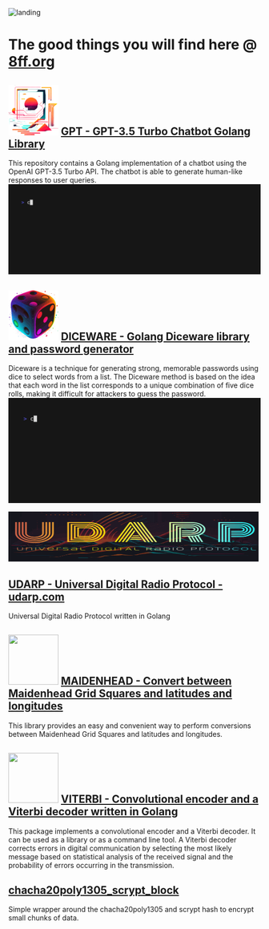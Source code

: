 ![landing](https://user-images.githubusercontent.com/96321026/208686753-04fae28b-d3f0-45ab-8d15-6a65a9aafcff.png)

# The good things you will find here @ [8ff.org](https://8ff.org)

## <img src="https://github.com/8ff/gpt/blob/main/media/logo_raw.svg" width="100" height="100"> [GPT - GPT-3.5 Turbo Chatbot Golang Library](https://github.com/8ff/gpt)
This repository contains a Golang implementation of a chatbot using the OpenAI GPT-3.5 Turbo API. The chatbot is able to generate human-like responses to user queries.<br>
![example](https://github.com/8ff/gpt/blob/main/media/chat.gif)

## <img src="https://github.com/8ff/diceware/blob/main/media/logo_raw.svg" width="100" height="100"> [DICEWARE - Golang Diceware library and password generator](https://github.com/8ff/diceware)
Diceware is a technique for generating strong, memorable passwords using dice to select words from a list. The Diceware method is based on the idea that each word in the list corresponds to a unique combination of five dice rolls, making it difficult for attackers to guess the password.<br>
![example](https://github.com/8ff/diceware/blob/main/media/pwgen.gif)

<img src="https://github.com/8ff/udarp/blob/main/media/logo_raw.svg" width="500" height="100">

## [UDARP - Universal Digital Radio Protocol - udarp.com](https://udarp.com)
Universal Digital Radio Protocol written in Golang<br>

## <img src="" width="100" height="100"> [MAIDENHEAD - Convert between Maidenhead Grid Squares and latitudes and longitudes](https://github.com/8ff/maidenhead)
This library provides an easy and convenient way to perform conversions between Maidenhead Grid Squares and latitudes and longitudes.<br>

## <img src="" width="100" height="100"> [VITERBI - Convolutional encoder and a Viterbi decoder written in Golang](https://github.com/8ff/viterbi)
This package implements a convolutional encoder and a Viterbi decoder. It can be used as a library or as a command line tool.
A Viterbi decoder corrects errors in digital communication by selecting the most likely message based on statistical analysis of the received signal and the probability of errors occurring in the transmission.<br>

## [chacha20poly1305_scrypt_block](https://github.com/8ff/chacha20poly1305_scrypt_block)
Simple wrapper around the chacha20poly1305 and scrypt hash to encrypt small chunks of data.<br>
